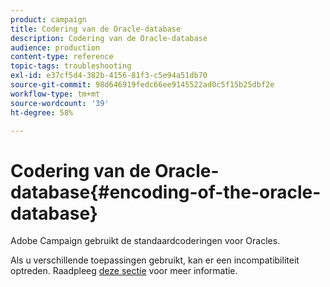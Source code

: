 ```yaml
---
product: campaign
title: Codering van de Oracle-database
description: Codering van de Oracle-database
audience: production
content-type: reference
topic-tags: troubleshooting
exl-id: e37cf5d4-382b-4156-81f3-c5e94a51db70
source-git-commit: 98d646919fedc66ee9145522ad0c5f15b25dbf2e
workflow-type: tm+mt
source-wordcount: '39'
ht-degree: 58%

---
```


# Codering van de Oracle-database{#encoding-of-the-oracle-database}

Adobe Campaign gebruikt de standaardcoderingen voor Oracles.

Als u verschillende toepassingen gebruikt, kan er een incompatibiliteit optreden. Raadpleeg [deze sectie](../../installation/using/database.md#oracle) voor meer informatie.
